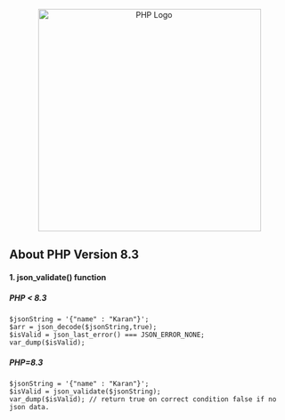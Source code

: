 <p align="center"><a href="https://www.php.net/" target="_blank"><img src="https://www.php.net/images/logos/php-logo.svg" width="400" alt="PHP Logo"></a></p>

## About PHP Version 8.3

#### 1. json_validate() function

##### PHP < 8.3

````
$jsonString = '{"name" : "Karan"}';
$arr = json_decode($jsonString,true);
$isValid = json_last_error() === JSON_ERROR_NONE;
var_dump($isValid);
````

##### PHP=8.3

````
$jsonString = '{"name" : "Karan"}';
$isValid = json_validate($jsonString);
var_dump($isValid); // return true on correct condition false if no json data.
````
